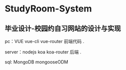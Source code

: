 # StudyRoom-System
<b>毕业设计-校园约自习网站的设计与实现</b>
---
pc：VUE vue-cli  vue-router 前端代码 . 

server：nodejs koa koa-router 后端 . 

sql: MongoDB mongooseODM




